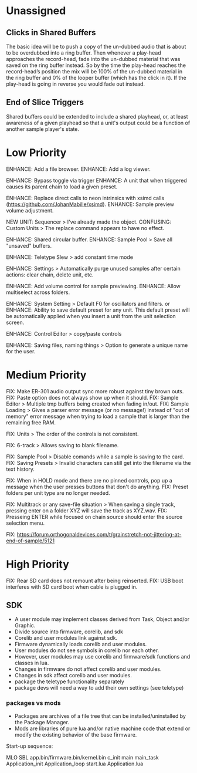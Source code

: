 # Unassigned

## Clicks in Shared Buffers
The basic idea will be to push a copy of the un-dubbed audio that is about to be overdubbed into a ring buffer. Then whenever a play-head approaches the record-head, fade into the un-dubbed material that was saved on the ring buffer instead. So by the time the play-head reaches the record-head’s position the mix will be 100% of the un-dubbed material in the ring buffer and 0% of the looper buffer (which has the click in it). If the play-head is going in reverse you would fade out instead.

## End of Slice Triggers
Shared buffers could be extended to include a shared playhead, or, at least awareness of a given playhead so that a unit's output could be a function of another sample player's state.


# Low Priority

ENHANCE: Add a file browser.
ENHANCE: Add a log viewer.

ENHANCE: Bypass toggle via trigger
ENHANCE: A unit that when triggered causes its parent chain to load a given preset.

ENHANCE: Replace direct calls to neon intrinsics with xsimd calls (https://github.com/JohanMabille/xsimd).
ENHANCE: Sample preview volume adjustment.

NEW UNIT: Sequencer > I've already made the object.
CONFUSING: Custom Units > The replace command appears to have no effect.

ENHANCE: Shared circular buffer.
ENHANCE: Sample Pool > Save all "unsaved" buffers.

ENHANCE: Teletype Slew > add constant time mode

ENHANCE: Settings > Automatically purge unused samples after certain actions: clear chain, delete unit, etc.

ENHANCE: Add volume control for sample previewing.
ENHANCE: Allow multiselect across folders.

ENHANCE: System Setting > Default F0 for oscillators and filters.
or
ENHANCE: Ability to save default preset for any unit.  This default preset will be automatically applied when you insert a unit from the unit selection screen.

ENHANCE: Control Editor > copy/paste controls

ENHANCE: Saving files, naming things > Option to generate a unique name for the user.

# Medium Priority

FIX: Make ER-301 audio output sync more robust against tiny brown outs.
FIX: Paste option does not always show up when it should.
FIX: Sample Editor > Multiple tmp buffers being created when fading in/out.
FIX: Sample Loading > Gives a parser error message (or no message!) instead of "out of memory" error message when trying to load a sample that is larger than the remaining free RAM.

FIX: Units > The order of the controls is not consistent.

FIX: 6-track > Allows saving to blank filename.

FIX: Sample Pool > Disable comands while a sample is saving to the card.
FIX: Saving Presets > Invalid characters can still get into the filename via the text history.

FIX: When in HOLD mode and there are no pinned controls, pop up a message when the user presses buttons that don't do anything.
FIX: Preset folders per unit type are no longer needed.

FIX: Multitrack or any save-file situation > When saving a single track, pressing enter on a folder XYZ will save the track as XYZ.wav.
FIX: Presseing ENTER while focused on chain source should enter the source selection menu.

FIX: https://forum.orthogonaldevices.com/t/grainstretch-not-jittering-at-end-of-sample/5121

# High Priority

FIX: Rear SD card does not remount after being reinserted.
FIX: USB boot interferes with SD card boot when cable is plugged in.

## SDK
* A user module may implement classes derived from Task, Object and/or Graphic.
* Divide source into firmware, corelib, and sdk
* Corelib and user modules link against sdk.
* Firmware dynamically loads corelib and user modules.
* User modules do not see symbols in corelib nor each other.
* However, user modules may use corelib and firmware/sdk functions and classes in lua.
* Changes in firmware do not affect corelib and user modules.
* Changes in sdk affect corelib and user modules.
* package the teletype functionality separately
* package devs will need a way to add their own settings (see teletype)

### packages vs mods
* Packages are archives of a file tree that can be installed/uninstalled by the Package Manager.
* Mods are libraries of pure lua and/or native machine code that extend or modify the existing behavior of the base firmware.

Start-up sequence:

MLO
SBL
app.bin/firmware.bin/kernel.bin
c_init
main
main_task
Application_init
Application_loop
start.lua
Application.lua